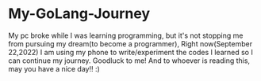 # My-GoLang-Journey
My pc broke while I was learning programming, but it's not stopping me from pursuing my dream(to become a programmer), 
Right now(September 22,2022) I am using my phone to write/experiment the codes I learned so I can continue my journey. 
Goodluck to me! And to whoever is reading this, may you have a nice day!! :) 
